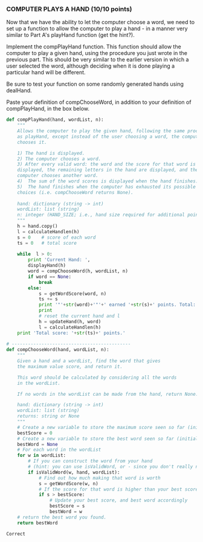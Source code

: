 ### COMPUTER PLAYS A HAND  (10/10 points)

Now that we have the ability to let the computer choose a word, we need to set up a function to allow the computer to play a hand - in a manner very similar to Part A's playHand function (get the hint?).

Implement the compPlayHand function. This function should allow the computer to play a given hand, using the procedure you just wrote in the previous part. This should be very similar to the earlier version in which a user selected the word, although deciding when it is done playing a particular hand will be different.

Be sure to test your function on some randomly generated hands using dealHand.

Paste your definition of compChooseWord, in addition to your definition of compPlayHand, in the box below.

```python
def compPlayHand(hand, wordList, n):
    """
    Allows the computer to play the given hand, following the same procedure
    as playHand, except instead of the user choosing a word, the computer 
    chooses it.

    1) The hand is displayed.
    2) The computer chooses a word.
    3) After every valid word: the word and the score for that word is 
    displayed, the remaining letters in the hand are displayed, and the 
    computer chooses another word.
    4)  The sum of the word scores is displayed when the hand finishes.
    5)  The hand finishes when the computer has exhausted its possible
    choices (i.e. compChooseWord returns None).
 
    hand: dictionary (string -> int)
    wordList: list (string)
    n: integer (HAND_SIZE; i.e., hand size required for additional points)
    """
    h = hand.copy()
    l = calculateHandlen(h)
    s = 0    # score of each word
    ts = 0   # total score
    
    while  l > 0:
        print 'Current Hand: ',
        displayHand(h)
        word = compChooseWord(h, wordList, n)
        if word == None:
            break
        else:
            s = getWordScore(word, n)
            ts += s
            print '"'+str(word)+'"'+' earned '+str(s)+' points. Total: '+str(ts)+' points'
            print
            # reset the current hand and l
            h = updateHand(h, word)
            l = calculateHandlen(h)
    print 'Total score: '+str(ts)+' points.'
            
# --------------------------------------------
def compChooseWord(hand, wordList, n):    
    """
    Given a hand and a wordList, find the word that gives 
    the maximum value score, and return it.

    This word should be calculated by considering all the words
    in the wordList.

    If no words in the wordList can be made from the hand, return None.

    hand: dictionary (string -> int)
    wordList: list (string)
    returns: string or None
    """
    # Create a new variable to store the maximum score seen so far (initially 0)
    bestScore = 0
    # Create a new variable to store the best word seen so far (initially None)  
    bestWord = None
    # For each word in the wordList
    for w in wordList:
        # If you can construct the word from your hand
        # (hint: you can use isValidWord, or - since you don't really need to test if the word is in the wordList - you can make a similar function that omits that test)
        if isValidWord(w, hand, wordList):    
            # Find out how much making that word is worth
            s = getWordScore(w, n)
            # If the score for that word is higher than your best score
            if s > bestScore:
                # Update your best score, and best word accordingly
                bestScore = s
                bestWord = w    
    # return the best word you found.
    return bestWord

```

	Correct